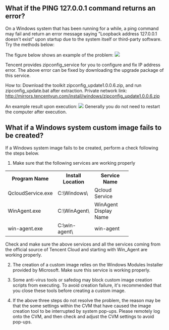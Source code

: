 ## What if the PING 127.0.0.1 command returns an error?
On a Windows system that has been running for a while, a ping command may fail and return an error message saying "Loopback address 127.0.0.1 doesn't exist" upon startup due to the system itself or third-party software. Try the methods below:

The figure below shows an example of the problem:
![](//mccdn.qcloud.com/static/img/ff82d382b0bdfa9c2163e80e1e90815d/image.png)

Tencent provides zipconfig_service for you to configure and fix IP address error. The above error can be fixed by downloading the upgrade package of this service.

How to: Download the toolkit zipconfig_update1.0.0.6.zip, and run zipconfig_update.bat after extraction.
Private network link: http://mirrors.tencentyun.com/install/windows/zipconfig_update1.0.0.6.zip

An example result upon execution:
![](//mccdn.qcloud.com/static/img/7ff1fc9dc1a9ff9201eea4237e6c6148/image.png)
Generally you do not need to restart the computer after execution.

## What if a Windows system custom image fails to be created?
If a Windows system image fails to be created, perform a check following the steps below.

1) Make sure that the following services are working properly
<table class="t">
<tbody><tr>
<th width="100"> <b>Program Name</b>
</th><th width="100"><b>Install Location</b>
</th><th width="100"><b>Service Name</b>
</th></tr>
<tr>
<td>QcloudService.exe
</td><td>C:\Windows\
</td><td>Qcloud Service
</td></tr>
<tr>
<td>WinAgent.exe
</td><td>C:\WinAgent\
</td><td>WinAgent Display Name
</td></tr>
<tr>
<td>win-agent.exe
</td><td>C:\win-agent\
</td><td>win-agent
</td></tr></tbody></table>

Check and make sure the above services and all the services coming from the official source of Tencent Cloud and starting with Win_Agent are working properly.

2) The creation of a custom image relies on the Windows Modules Installer provided by Microsoft. Make sure this service is working properly.

3) Some anti-virus tools or safedog may block custom image creation scripts from executing. To avoid creation failure, it's recommended that you close these tools before creating a custom image.

4) If the above three steps do not resolve the problem, the reason may be that the some settings within the CVM that have caused the image creation tool to be interrupted by system pop-ups. Please remotely log onto the CVM, and then check and adjust the CVM settings to avoid pop-ups.
